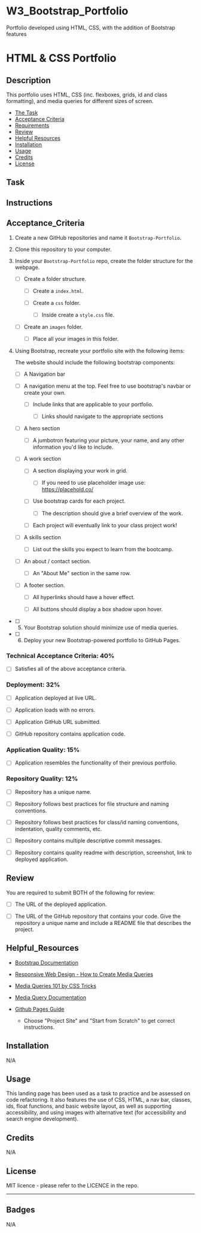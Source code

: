 # W3_Bootstrap_Portfolio
Portfolio developed using HTML, CSS, with the addition of Bootstrap features 

# HTML & CSS Portfolio

## Description
This portfolio uses  HTML, CSS (inc. flexboxes, grids, id and class formatting), and media queries for different sizes of screen.

- [The Task](#task)
- [Acceptance Criteria](#Acceptance_Criteria)
- [Requirements](#Requirements)
- [Review](#Review)
- [Helpful Resources](#Helpful_Resources)
- [Installation](#installation)
- [Usage](#usage)
- [Credits](#credits)
- [License](#license)

## Task
## Instructions
## Acceptance_Criteria

1. Create a new GitHub repositories and name it `Bootstrap-Portfolio`.

2. Clone this repository to your computer.

3. Inside your `Bootstrap-Portfolio` repo, create the folder structure for the webpage.
   
   - [ ] Create a folder structure.

     - [ ] Create a `index.html`.

     - [ ] Create a `css` folder.

       - [ ] Inside create a `style.css` file.

   - [ ] Create an `images` folder.

       - [ ] Place all your images in this folder.

4. Using Bootstrap, recreate your portfolio site with the following items:

   The website should include the following bootstrap components:

    - [ ] A Navigation bar
    
    - [ ] A navigation menu at the top. Feel free to use bootstrap's navbar or create your own.

      - [ ] Include links that are applicable to your portfolio.
  
        - [ ] Links should navigate to the appropriate sections 

    - [ ] A hero section

        - [ ] A jumbotron featuring your picture, your name, and any other information you'd like to include.

    - [ ] A work section

      - [ ] A section displaying your work in grid. 

        - [ ] If you need to use placeholder image use: https://placehold.co/ 

      - [ ] Use bootstrap cards for each project.

        - [ ] The description should give a brief overview of the work.

      - [ ] Each project will eventually link to your class project work!

    - [ ] A skills section

      - [ ] List out the skills you expect to learn from the bootcamp.

    - [ ] An about / contact section.

      - [ ] An "About Me" section in the same row.
    
    - [ ] A footer section.

      - [ ] All hyperlinks should have a hover effect.

      - [ ] All buttons should display a box shadow upon hover.

- [ ] 5. Your Bootstrap solution should minimize use of media queries.

- [ ] 6. Deploy your new Bootstrap-powered portfolio to GitHub Pages.

### Technical Acceptance Criteria: 40%

- [ ] Satisfies all of the above acceptance criteria.

### Deployment: 32%

- [ ] Application deployed at live URL.

- [ ] Application loads with no errors.

- [ ] Application GitHub URL submitted.

- [ ] GitHub repository contains application code.

### Application Quality: 15%

- [ ] Application resembles the functionality of their previous portfolio.

### Repository Quality: 12%

- [ ] Repository has a unique name.

- [ ] Repository follows best practices for file structure and naming conventions.

- [ ] Repository follows best practices for class/id naming conventions, indentation, quality comments, etc.

- [ ] Repository contains multiple descriptive commit messages.

- [ ] Repository contains quality readme with description, screenshot, link to deployed application.


## Review
You are required to submit BOTH of the following for review:

- [ ] The URL of the deployed application.

- [ ] The URL of the GitHub repository that contains your code. Give the repository a unique name and include a README file that describes the project.

## Helpful_Resources

- [Bootstrap Documentation](https://getbootstrap.com/docs/4.0/getting-started/introduction/)

- [Responsive Web Design - How to Create Media Queries](https://www.youtube.com/watch?v=5xzaGSYd7jM)

- [Media Queries 101 by CSS Tricks](https://css-tricks.com/css-media-queries/)

- [Media Query Documentation](https://www.w3schools.com/css/css_rwd_mediaqueries.asp)

- [Github Pages Guide](https://pages.github.com/)

  - Choose "Project Site" and "Start from Scratch" to get correct instructions.

## Installation
N/A

## Usage

This landing page has been used as a task to practice and be assessed on code refactoring. It also features the use of CSS, HTML, a nav bar, classes, ids, float functions, and basic website layout, as well as supporting accessibility, and using images with alternative text (for accessibility and search engine development). 


## Credits

N/A

## License

MIT licence - please refer to the LICENCE in the repo.

---

## Badges
N/A
